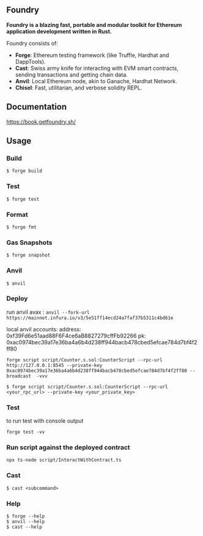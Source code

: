 ## Foundry

**Foundry is a blazing fast, portable and modular toolkit for Ethereum application development written in Rust.**

Foundry consists of:

-   **Forge**: Ethereum testing framework (like Truffle, Hardhat and DappTools).
-   **Cast**: Swiss army knife for interacting with EVM smart contracts, sending transactions and getting chain data.
-   **Anvil**: Local Ethereum node, akin to Ganache, Hardhat Network.
-   **Chisel**: Fast, utilitarian, and verbose solidity REPL.

## Documentation

https://book.getfoundry.sh/

## Usage

### Build

```shell
$ forge build
```

### Test

```shell
$ forge test
```

### Format

```shell
$ forge fmt
```

### Gas Snapshots

```shell
$ forge snapshot
```

### Anvil

```shell
$ anvil
```

### Deploy

run anvil avax : `anvil --fork-url https://mainnet.infura.io/v3/5e51ff14ecd24a7faf37b5311c4bd61e`

local anvil accounts:
address:
0xf39Fd6e51aad88F6F4ce6aB8827279cffFb92266
pk:
0xac0974bec39a17e36ba4a6b4d238ff944bacb478cbed5efcae784d7bf4f2ff80

```
forge script script/Counter.s.sol:CounterScript --rpc-url http://127.0.0.1:8545 --private-key 0xac0974bec39a17e36ba4a6b4d238ff944bacb478cbed5efcae784d7bf4f2ff80 --broadcast  -vvv
```

```shell
$ forge script script/Counter.s.sol:CounterScript --rpc-url <your_rpc_url> --private-key <your_private_key>
```

### Test

to run test with console output
```
forge test -vv
```

### Run script against the deployed contract

`npx ts-node script/InteractWithContract.ts`

### Cast

```shell
$ cast <subcommand>
```

### Help

```shell
$ forge --help
$ anvil --help
$ cast --help
```

